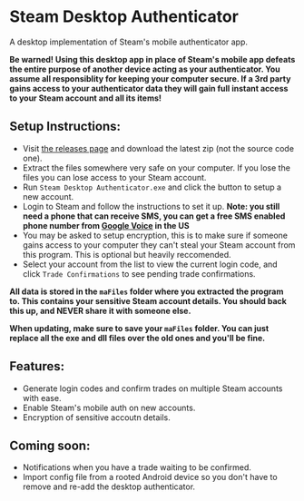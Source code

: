 # Steam Desktop Authenticator
A desktop implementation of Steam's mobile authenticator app.

**Be warned! Using this desktop app in place of Steam's mobile app defeats the entire purpose of another device acting as your authenticator. You assume all responsiblity for keeping your computer secure. If a 3rd party gains access to your  authenticator data they will gain full instant access to your Steam account and all its items!**

## Setup Instructions:
- Visit [the releases page](https://github.com/Jessecar96/SteamDesktopAuthenticator/releases) and download the latest zip (not the source code one).
- Extract the files somewhere very safe on your computer. If you lose the files you can lose access to your Steam account.
- Run `Steam Desktop Authenticator.exe` and click the button to setup a new account.
- Login to Steam and follow the instructions to set it up. **Note: you still need a phone that can receive SMS, you can get a free SMS enabled phone number from [Google Voice](https://www.google.com/voice) in the US**
- You may be asked to setup encryption, this is to make sure if someone gains access to your computer they can't steal your Steam account from this program. This is optional but heavily reccomended.
- Select your account from the list to view the current login code, and click `Trade Confirmations` to see pending trade confirmations.

**All data is stored in the `maFiles` folder where you extracted the program to. This contains your sensitive Steam account details. You should back this up, and NEVER share it with someone else.**

**When updating, make sure to save your `maFiles` folder. You can just replace all the exe and dll files over the old ones and you'll be fine.**

## Features:
- Generate login codes and confirm trades on multiple Steam accounts with ease.
- Enable Steam's mobile auth on new accounts.
- Encryption of sensitive accoutn details.

## Coming soon:
- Notifications when you have a trade waiting to be confirmed.
- Import config file from a rooted Android device so you don't have to remove and re-add the desktop authenticator.
